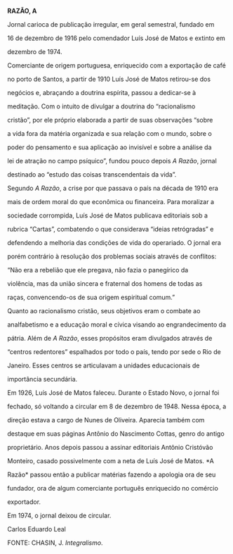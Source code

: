**RAZÃO, A**



Jornal carioca de publicação irregular, em geral semestral, fundado em

16 de dezembro de 1916 pelo comendador Luís José de Matos e extinto em

dezembro de 1974.



Comerciante de origem portuguesa, enriquecido com a exportação de café

no porto de Santos, a partir de 1910 Luís José de Matos retirou-se dos

negócios e, abraçando a doutrina espírita, passou a dedicar-se à

meditação. Com o intuito de divulgar a doutrina do “racionalismo

cristão”, por ele próprio elaborada a partir de suas observações “sobre

a vida fora da matéria organizada e sua relação com o mundo, sobre o

poder do pensamento e sua aplicação ao invisível e sobre a análise da

lei de atração no campo psíquico”, fundou pouco depois *A Razão*, jornal

destinado ao “estudo das coisas transcendentais da vida”.



Segundo *A Razão*, a crise por que passava o país na década de 1910 era

mais de ordem moral do que econômica ou financeira. Para moralizar a

sociedade corrompida, Luís José de Matos publicava editoriais sob a

rubrica “Cartas”, combatendo o que considerava “ideias retrógradas” e

defendendo a melhoria das condições de vida do operariado. O jornal era

porém contrário à resolução dos problemas sociais através de conflitos:

“Não era a rebelião que ele pregava, não fazia o panegírico da

violência, mas da união sincera e fraternal dos homens de todas as

raças, convencendo-os de sua origem espiritual comum.”



Quanto ao racionalismo cristão, seus objetivos eram o combate ao

analfabetismo e a educação moral e cívica visando ao engrandecimento da

pátria. Além de *A Razão*, esses propósitos eram divulgados através de

“centros redentores” espalhados por todo o país, tendo por sede o Rio de

Janeiro. Esses centros se articulavam a unidades educacionais de

importância secundária.



Em 1926, Luís José de Matos faleceu. Durante o Estado Novo, o jornal foi

fechado, só voltando a circular em 8 de dezembro de 1948. Nessa época, a

direção estava a cargo de Nunes de Oliveira. Aparecia também com

destaque em suas páginas Antônio do Nascimento Cottas, genro do antigo

proprietário. Anos depois passou a assinar editoriais Antônio Cristóvão

Monteiro, casado possivelmente com a neta de Luís José de Matos. *A

Razão* passou então a publicar matérias fazendo a apologia ora de seu

fundador, ora de algum comerciante português enriquecido no comércio

exportador.



Em 1974, o jornal deixou de circular.



Carlos Eduardo Leal



FONTE: CHASIN, J. *Integralismo*.

